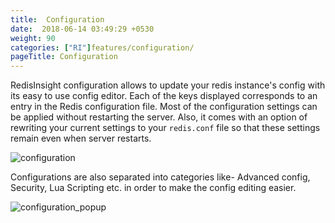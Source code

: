 ```yaml
---
title:  Configuration
date:  2018-06-14 03:49:29 +0530
weight: 90
categories: ["RI"]features/configuration/
pageTitle: Configuration
---
```

RedisInsight configuration allows to update your redis instance's config with its easy to use config editor. Each of the keys displayed corresponds to an entry in the Redis configuration file. Most of the configuration settings can be applied without restarting the server. Also, it comes with an option of rewriting your current settings to your `redis.conf` file so that these settings remain even when server restarts.

![configuration](/images/ri/configuration.png)

Configurations are also separated into categories like- Advanced config, Security, Lua Scripting etc. in order to make the config editing easier.

![configuration_popup](/images/ri/configuration_popup.png)
